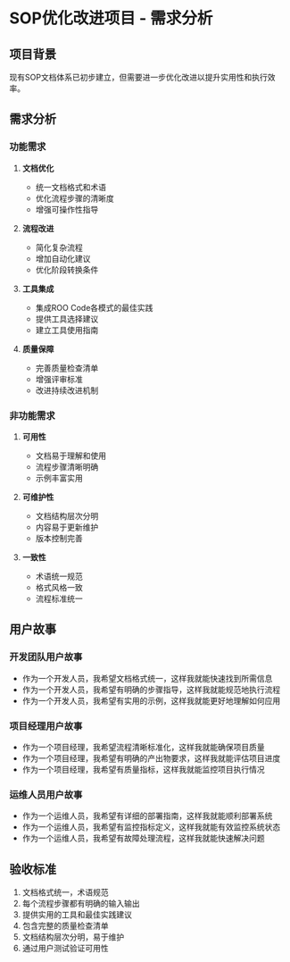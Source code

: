 # SOP优化改进项目 - 需求分析

## 项目背景
现有SOP文档体系已初步建立，但需要进一步优化改进以提升实用性和执行效率。

## 需求分析

### 功能需求
1. **文档优化**
   - 统一文档格式和术语
   - 优化流程步骤的清晰度
   - 增强可操作性指导

2. **流程改进**
   - 简化复杂流程
   - 增加自动化建议
   - 优化阶段转换条件

3. **工具集成**
   - 集成ROO Code各模式的最佳实践
   - 提供工具选择建议
   - 建立工具使用指南

4. **质量保障**
   - 完善质量检查清单
   - 增强评审标准
   - 改进持续改进机制

### 非功能需求
1. **可用性**
   - 文档易于理解和使用
   - 流程步骤清晰明确
   - 示例丰富实用

2. **可维护性**
   - 文档结构层次分明
   - 内容易于更新维护
   - 版本控制完善

3. **一致性**
   - 术语统一规范
   - 格式风格一致
   - 流程标准统一

## 用户故事

### 开发团队用户故事
- 作为一个开发人员，我希望文档格式统一，这样我就能快速找到所需信息
- 作为一个开发人员，我希望有明确的步骤指导，这样我就能规范地执行流程
- 作为一个开发人员，我希望有实用的示例，这样我就能更好地理解如何应用

### 项目经理用户故事
- 作为一个项目经理，我希望流程清晰标准化，这样我就能确保项目质量
- 作为一个项目经理，我希望有明确的产出物要求，这样我就能评估项目进度
- 作为一个项目经理，我希望有质量指标，这样我就能监控项目执行情况

### 运维人员用户故事
- 作为一个运维人员，我希望有详细的部署指南，这样我就能顺利部署系统
- 作为一个运维人员，我希望有监控指标定义，这样我就能有效监控系统状态
- 作为一个运维人员，我希望有故障处理流程，这样我就能快速解决问题

## 验收标准
1. 文档格式统一，术语规范
2. 每个流程步骤都有明确的输入输出
3. 提供实用的工具和最佳实践建议
4. 包含完整的质量检查清单
5. 文档结构层次分明，易于维护
6. 通过用户测试验证可用性